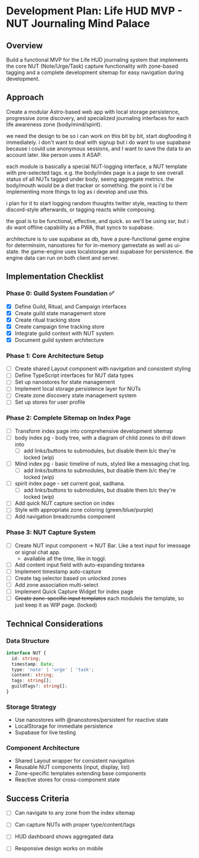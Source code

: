 # Development Plan: Life HUD MVP - NUT Journaling Mind Palace

## Overview
Build a functional MVP for the Life HUD journaling system that implements the core NUT (Note/Urge/Task) capture functionality with zone-based tagging and a complete development sitemap for easy navigation during development.

## Approach
Create a modular Astro-based web app with local storage persistence, progressive zone discovery, and specialized journaling interfaces for each life awareness zone (body/mind/spirit).

we need the design to be so i can work on this bit by bit, start dogfooding it immediately.
i don't want to deal with signup but i do want to use supabase because i could use anonymous sessions, and I want to save the data to an account later. like person uses it ASAP.

each module is basically a special NUT-logging interface, a NUT template with pre-selected tags. e.g. the body/index page is a page to see overall status of all NUTs tagged under body, seeing aggregate metrics. the body/mouth would be a diet tracker or something. the point is i'd be implementing more things to log as i develop and use this.


i plan for it to start logging random thoughts twitter style, reacting to them discord-style afterwards, or tagging reacts while composing.

the goal is to be functional, effective, and quick. so we'll be using ssr, but
i do want offline capability as a PWA, that syncs to supabase.


architecture is to use supabase as db, have a pure-functional game engine for determinsim, nanostores for for in-memory gamestate as well as ui-state. the game-engine uses localstorage and supabase for persistence. the engine data can run on both client and server.

## Implementation Checklist

### Phase 0: Guild System Foundation ✅
- [x] Define Guild, Ritual, and Campaign interfaces
- [x] Create guild state management store
- [x] Create ritual tracking store
- [x] Create campaign time tracking store
- [x] Integrate guild context with NUT system
- [x] Document guild system architecture

### Phase 1: Core Architecture Setup
- [ ] Create shared Layout component with navigation and consistent styling
- [ ] Define TypeScript interfaces for NUT data types
- [ ] Set up nanostores for state management
- [ ] Implement local storage persistence layer for NUTs
- [ ] Create zone discovery state management system
- [ ] Set up stores for user profile 

### Phase 2: Complete Sitemap on Index Page
- [ ] Transform index page into comprehensive development sitemap
- [ ] body index pg - body tree, with a diagram of child zones to drill down into
  - [ ] add links/buttons to submodules, but disable them b/c they're locked (wip)
- [ ] Mind index pg - basic timeline of nuts, styled like a messaging chat log.
  - [ ] add links/buttons to submodules, but disable them b/c they're locked (wip)
- [ ] spirit index page - set current goal, sadhana.
  - [ ] add links/buttons to submodules, but disable them b/c they're locked (wip)
- [ ] Add quick NUT capture section on index
- [ ] Style with appropriate zone coloring (green/blue/purple)
- [ ] Add navigation breadcrumbs component

### Phase 3: NUT Capture System
- [ ] Create NUT input component -> NUT Bar. Like a text input for imessage or signal chat app.
  - available all the time, like in toggl.
- [ ] Add content input field with auto-expanding textarea
- [ ] Implement timestamp auto-capture
- [ ] Create tag selector based on unlocked zones
- [ ] Add zone association multi-select
- [ ] Implement Quick Capture Widget for index page
- [ ] ~~Create zone-specific input templates~~ each moduleis the template, so just keep it as WIP page. (locked)

## Technical Considerations

### Data Structure
```typescript
interface NUT {
  id: string;
  timestamp: Date;
  type: 'note' | 'urge' | 'task';
  content: string;
  tags: string[];
  guildTags?: string[];
}
```

### Storage Strategy
- Use nanostores with @nanostores/persistent for reactive state
- LocalStorage for immediate persistence
- Supabase for live testing

### Component Architecture
- Shared Layout wrapper for consistent navigation
- Reusable NUT components (input, display, list)
- Zone-specific templates extending base components
- Reactive stores for cross-component state

## Success Criteria
- [ ] Can navigate to any zone from the index sitemap
- [ ] Can capture NUTs with proper type/content/tags
- [ ] HUD dashboard shows aggregated data
- [ ] Responsive design works on mobile


